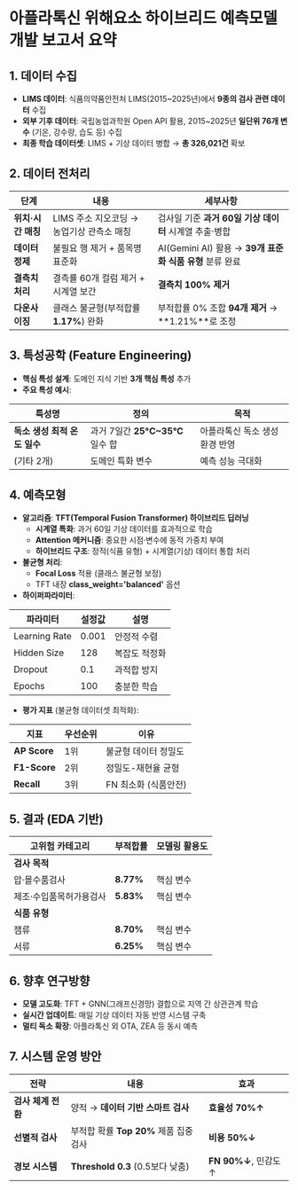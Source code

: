 # 아플라톡신 위해요소 하이브리드 예측모델 개발 보고서 요약

## 1. 데이터 수집
- **LIMS 데이터**: 식품의약품안전처 LIMS(2015~2025년)에서 **9종의 검사 관련 데이터** 수집
- **외부 기후 데이터**: 국립농업과학원 Open API 활용, 2015~2025년 **일단위 76개 변수** (기온, 강수량, 습도 등) 수집
- **최종 학습 데이터셋**: LIMS + 기상 데이터 병합 → **총 326,021건** 확보

## 2. 데이터 전처리

| 단계 | 내용 | 세부사항 |
|------|------|----------|
| **위치·시간 매칭** | LIMS 주소 지오코딩 → 농업기상 관측소 매칭 | 검사일 기준 **과거 60일 기상 데이터** 시계열 추출·병합 |
| **데이터 정제** | 불필요 행 제거 + 품목명 표준화 | AI(Gemini AI) 활용 → **39개 표준화 식품 유형** 분류 완료 |
| **결측치 처리** | 결측률 60개 컬럼 제거 + 시계열 보간 | **결측치 100% 제거** |
| **다운사이징** | 클래스 불균형(부적합률 **1.17%**) 완화 | 부적합률 0% 조합 **94개 제거** → **1.21%**로 조정 |

## 3. 특성공학 (Feature Engineering)
- **핵심 특성 설계**: 도메인 지식 기반 **3개 핵심 특성** 추가
- **주요 특성 예시**:
  
| 특성명 | 정의 | 목적 |
|--------|------|------|
| **독소 생성 최적 온도 일수** | 과거 7일간 **25°C~35°C** 일수 합 | 아플라톡신 독소 생성 환경 반영 |
| (기타 2개) | 도메인 특화 변수 | 예측 성능 극대화 |

## 4. 예측모형
- **알고리즘**: **TFT(Temporal Fusion Transformer) 하이브리드 딥러닝**
  - **시계열 특화**: 과거 60일 기상 데이터를 효과적으로 학습
  - **Attention 메커니즘**: 중요한 시점·변수에 동적 가중치 부여
  - **하이브리드 구조**: 정적(식품 유형) + 시계열(기상) 데이터 통합 처리
- **불균형 처리**: 
  - **Focal Loss** 적용 (클래스 불균형 보정)
  - TFT 내장 **class_weight='balanced'** 옵션
- **하이퍼파라미터**:

| 파라미터 | 설정값 | 설명 |
|----------|--------|------|
| Learning Rate | 0.001 | 안정적 수렴 |
| Hidden Size | 128 | 복잡도 적정화 |
| Dropout | 0.1 | 과적합 방지 |
| Epochs | 100 | 충분한 학습 |
- **평가 지표** (불균형 데이터셋 최적화):
  
| 지표 | 우선순위 | 이유 |
|------|----------|------|
| **AP Score** | 1위 | 불균형 데이터 정밀도 |
| **F1-Score** | 2위 | 정밀도-재현율 균형 |
| **Recall** | 3위 | FN 최소화 (식품안전) |

## 5. 결과 (EDA 기반)

| **고위험 카테고리** | **부적합률** | **모델링 활용도** |
|---------------------|--------------|-------------------|
| **검사 목적** | | |
| 압·몰수품검사 | **8.77%** | 핵심 변수 |
| 제조·수입품목허가용검사 | **5.83%** | 핵심 변수 |
| **식품 유형** | | |
| 잼류 | **8.70%** | 핵심 변수 |
| 서류 | **6.25%** | 핵심 변수 |

## 6. 향후 연구방향
- **모델 고도화**: TFT + GNN(그래프신경망) 결합으로 지역 간 상관관계 학습
- **실시간 업데이트**: 매일 기상 데이터 자동 반영 시스템 구축
- **멀티 독소 확장**: 아플라톡신 외 OTA, ZEA 등 동시 예측

## 7. 시스템 운영 방안

| **전략** | **내용** | **효과** |
|----------|----------|----------|
| **검사 체계 전환** | 양적 → **데이터 기반 스마트 검사** | **효율성 70%↑** |
| **선별적 검사** | 부적합 확률 **Top 20%** 제품 집중 검사 | **비용 50%↓** |
| **경보 시스템** | **Threshold 0.3** (0.5보다 낮춤) | **FN 90%↓**, 민감도 ↑ |
